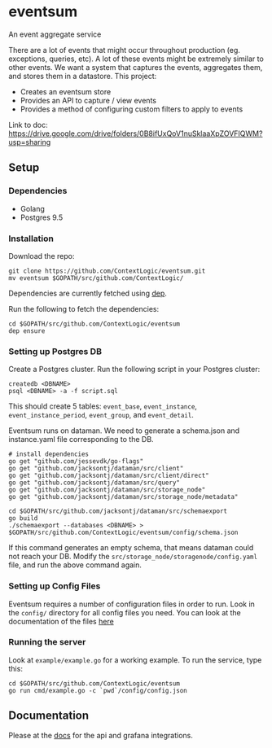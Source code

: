 # eventsum
An event aggregate service 

There are a lot of events that might occur throughout production (eg. exceptions, queries, etc). A lot of these events 
might be extremely similar to other events. We want a system that captures the events, aggregates them, and stores them 
in a datastore. This project: 

- Creates an eventsum store
- Provides an API to capture / view events 
- Provides a method of configuring custom filters to apply to events

Link to doc: https://drive.google.com/drive/folders/0B8ifUxQoV1nuSklaaXpZOVFIQWM?usp=sharing


## Setup 
### Dependencies
- Golang 
- Postgres 9.5

### Installation
Download the repo: 
```
git clone https://github.com/ContextLogic/eventsum.git
mv eventsum $GOPATH/src/github.com/ContextLogic/
```

Dependencies are currently fetched using [dep](https://github.com/golang/dep).

Run the following to fetch the dependencies: 
```
cd $GOPATH/src/github.com/ContextLogic/eventsum
dep ensure
```
### Setting up Postgres DB
Create a Postgres cluster. Run the following script in your Postgres cluster: 
```
createdb <DBNAME>
psql <DBNAME> -a -f script.sql
```
This should create 5 tables: `event_base`, `event_instance`, `event_instance_period`, `event_group`, and `event_detail`. 

Eventsum runs on dataman. We need to generate a schema.json and instance.yaml file corresponding to the DB. 
```
# install dependencies
go get "github.com/jessevdk/go-flags"
go get "github.com/jacksontj/dataman/src/client"
go get "github.com/jacksontj/dataman/src/client/direct"
go get "github.com/jacksontj/dataman/src/query"
go get "github.com/jacksontj/dataman/src/storage_node"
go get "github.com/jacksontj/dataman/src/storage_node/metadata"
    
cd $GOPATH/src/github.com/jacksontj/dataman/src/schemaexport
go build 
./schemaexport --databases <DBNAME> > $GOPATH/src/github.com/ContextLogic/eventsum/config/schema.json
```
If this command generates an empty schema, that means dataman could not reach your DB. Modify the 
`src/storage_node/storagenode/config.yaml` file, and run the above command again. 

### Setting up Config Files
Eventsum requires a number of configuration files in order to run. Look in the `config/` directory for all config files 
you need. You can look at the documentation of the files [here](/docs/config_files.md)

### Running the server
Look at `example/example.go` for a working example. To run the service, type this:
```
cd $GOPATH/src/github.com/ContextLogic/eventsum
go run cmd/example.go -c `pwd`/config/config.json
```

## Documentation
Please at the [docs](/docs) for the api and grafana integrations. 

